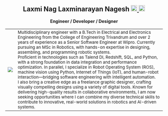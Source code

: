 <h2 align="center">
  Laxmi Nag Laxminarayan Nagesh
  <a href="https://www.linkedin.com/in/laxminagln/">
    <img src="https://github.com/user-attachments/assets/fcc156e0-c984-4f5a-b011-2c0956d5064c" width="20" height="20"/>
  </a>
  <a href="https://medium.com/@laxminagln">
    <img src="https://github.com/user-attachments/assets/fb1122e9-b367-47cc-9189-47ab3f06165b" width="20" height="20"/>
  </a>
</h2>

<p align="center"><b>Engineer / Developer / Designer</b></p>

<table>
  <tr>
    <td>
      <img src="https://github.com/user-attachments/assets/72f9e9e6-ced3-4662-9cb6-c60c4b078599"/><br/>
    </td>
    <td>
      <sub>
        Multidisciplinary engineer with a B.Tech in Electrical and Electronics Engineering from the College of Engineering Trivandrum and over 2 years of experience as a Senior Software Engineer at Wipro. Currently pursuing an MSc in Robotics, with hands-on expertise in designing, assembling, and programming robotic systems. <br/>
        Proficient in technologies such as Talend DI, Redshift, SQL, and Python, with a strong foundation in data integration and performance optimization. In parallel, I specialize in Robot Operating System (ROS), machine vision using Python, Internet of Things (IoT), and human-robot interaction—bridging software engineering with intelligent automation.<br/>
        I also bring a creative edge as a freelance graphic designer, crafting visually compelling designs using a variety of digital tools. Known for delivering high-quality results in collaborative environments, I am now seeking opportunities where I can combine my diverse technical skills to contribute to innovative, real-world solutions in robotics and AI-driven systems.
      </sub>
    </td>
  </tr>
</table>

